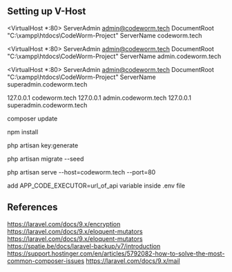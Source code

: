 ## Setting up V-Host
<VirtualHost *:80>
    ServerAdmin admin@codeworm.tech
    DocumentRoot "C:\xampp\htdocs\CodeWorm-Project"
    ServerName codeworm.tech
</VirtualHost>

<VirtualHost *:80>
    ServerAdmin admin@codeworm.tech
    DocumentRoot "C:\xampp\htdocs\CodeWorm-Project"
    ServerName admin.codeworm.tech
</VirtualHost>

<VirtualHost *:80>
    ServerAdmin admin@codeworm.tech
    DocumentRoot "C:\xampp\htdocs\CodeWorm-Project"
    ServerName superadmin.codeworm.tech
</VirtualHost>

127.0.0.1 codeworm.tech
127.0.0.1 admin.codeworm.tech
127.0.0.1 superadmin.codeworm.tech

composer update

npm install

php artisan key:generate

php artisan migrate --seed

php artisan serve --host=codeworm.tech --port=80

add APP_CODE_EXECUTOR=url_of_api variable inside .env file



## References
https://laravel.com/docs/9.x/encryption
https://laravel.com/docs/9.x/eloquent-mutators
https://laravel.com/docs/9.x/eloquent-mutators
https://spatie.be/docs/laravel-backup/v7/introduction
https://support.hostinger.com/en/articles/5792082-how-to-solve-the-most-common-composer-issues
https://laravel.com/docs/9.x/mail